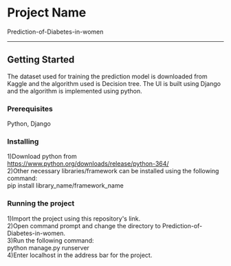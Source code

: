 # Project Name
Prediction-of-Diabetes-in-women<hr>
## Getting Started
The dataset used for training the prediction model is downloaded from Kaggle and the algorithm used is Decision tree. 
The UI is built using Django and the algorithm is implemented using python. 
### Prerequisites
Python, Django
### Installing
1)Download python from https://www.python.org/downloads/release/python-364/<br>
2)Other necessary libraries/framework can be installed using the following command:<br>
pip install library_name/framework_name

### Running the project
1)Import the project using this repository's link.<br>
2)Open command prompt and change the directory to Prediction-of-Diabetes-in-women.<br>
3)Run the following command:<br>
python manage.py runserver<br>
4)Enter localhost in the address bar for the project.
